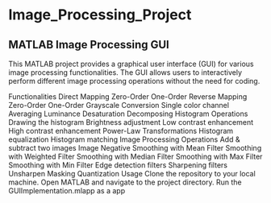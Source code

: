 # Image_Processing_Project

## MATLAB Image Processing GUI
This MATLAB project provides a graphical user interface (GUI) for various image processing functionalities. The GUI allows users to interactively perform different image processing operations without the need for coding.

Functionalities
Direct Mapping
Zero-Order
One-Order
Reverse Mapping
Zero-Order
One-Order
Grayscale Conversion
Single color channel
Averaging
Luminance
Desaturation
Decomposing
Histogram Operations
Drawing the histogram
Brightness adjustment
Low contrast enhancement
High contrast enhancement
Power-Law Transformations
Histogram equalization
Histogram matching
Image Processing Operations
Add & subtract two images
Image Negative
Smoothing with Mean Filter
Smoothing with Weighted Filter
Smoothing with Median Filter
Smoothing with Max Filter
Smoothing with Min Filter
Edge detection filters
Sharpening filters
Unsharpen Masking
Quantization
Usage
Clone the repository to your local machine.
Open MATLAB and navigate to the project directory.
Run the GUIImplementation.mlapp as a app

